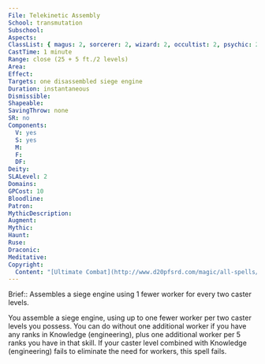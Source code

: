 ```yaml
---
File: Telekinetic Assembly
School: transmutation
Subschool: 
Aspects: 
ClassList: { magus: 2, sorcerer: 2, wizard: 2, occultist: 2, psychic: 2 }
CastTime: 1 minute
Range: close (25 + 5 ft./2 levels)
Area: 
Effect: 
Targets: one disassembled siege engine
Duration: instantaneous
Dismissible: 
Shapeable: 
SavingThrow: none
SR: no
Components:
  V: yes
  S: yes
  M: 
  F: 
  DF: 
Deity: 
SLALevel: 2
Domains: 
GPCost: 10
Bloodline: 
Patron: 
MythicDescription: 
Augment: 
Mythic: 
Haunt: 
Ruse: 
Draconic: 
Meditative: 
Copyright:
  Content: "[Ultimate Combat](http://www.d20pfsrd.com/magic/all-spells/t/telekinetic-assembly)"
---
```

Brief:: Assembles a siege engine using 1 fewer worker for every two caster levels.

You assemble a siege engine, using up to one fewer worker per two caster levels you possess. You can do without one additional worker if you have any ranks in Knowledge (engineering), plus one additional worker per 5 ranks you have in that skill. If your  caster level combined with Knowledge (engineering) fails to eliminate the need for workers, this spell fails.
